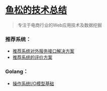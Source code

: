 [鱼松的技术总结](../README.md)
======

> 专注于电商行业的Web应用技术及数据挖掘

### **推荐系统：**
* [推荐系统对外服务接口解决方案](../推荐系统对外服务接口解决方案.md)
* [推荐系统的评价方案](../推荐系统的评价方案.md)

### **Golang：**
* [操作系统I/O模型基础](./Golang/g1.md)